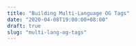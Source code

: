 ```yaml
---
title: "Building Multi-Language OG Tags"
date: "2020-04-08T19:00:00+08:00"
draft: true
slug: "multi-lang-og-tags"
---
```

